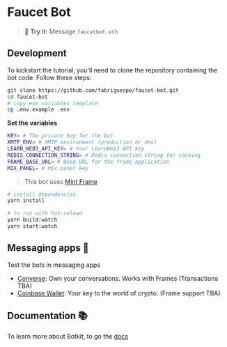 # Faucet Bot

> 💬 **Try it:** Message `faucetbot.eth`

## Development

To kickstart the tutorial, you'll need to clone the repository containing the bot code. Follow these steps:

```bash
git clone https://github.com/fabriguespe/faucet-bot.git
cd faucet-bot
# copy env variables template
cp .env.example .env
```

**Set the variables**

```bash
KEY= # The private key for the bot
XMTP_ENV= # XMTP environment (production or dev)
LEARN_WEB3_API_KEY= # Your LearnWeb3 API key
REDIS_CONNECTION_STRING= # Redis connection string for caching
FRAME_BASE_URL= # Base URL for the frame application
MIX_PANEL= # mix panel key
```

> This bot uses [Mint Frame](https://github.com/fabriguespe/mint-frame/)

```bash
# install dependencies
yarn install

# to run with hot-reload
yarn build:watch
yarn start:watch
```

## Messaging apps 💬

Test the bots in messaging apps

- [Converse](https://getconverse.app/): Own your conversations. Works with Frames (Transactions TBA)
- [Coinbase Wallet](https://www.coinbase.com/wallet): Your key to the world of crypto. (Frame support TBA)

## Documentation 📚

To learn more about Botkit, to go the [docs](https://github.com/xmtp/botkit)
